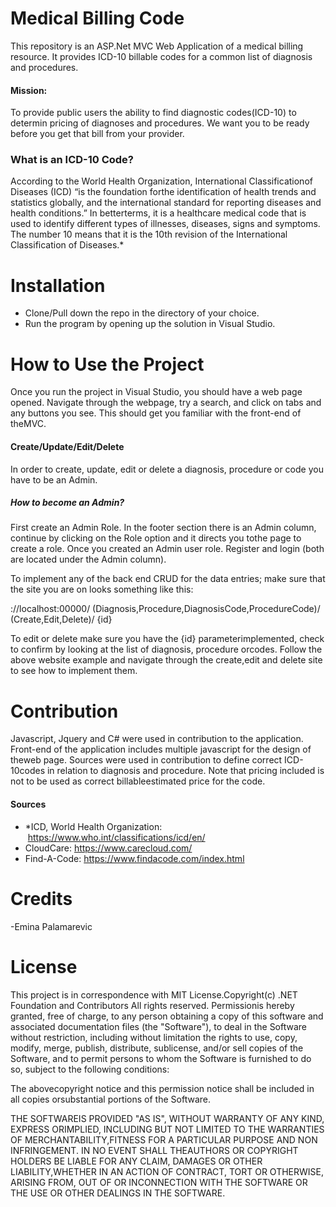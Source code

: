 # Medical Billing Code

This repository is an ASP.Net MVC Web Application of a medical billing resource.
It provides ICD-10 billable codes for a common list of diagnosis and procedures. 
#### Mission:
To provide public users the ability to find diagnostic codes(ICD-10) to determin pricing of diagnoses and procedures.
We want you to be ready before you get that bill from your provider.

### What is an ICD-10 Code?
According to the World Health Organization, International Classificationof Diseases (ICD) “is the foundation forthe identification
of health trends and statistics globally, and the international standard for reporting diseases and health conditions.”
In betterterms, it is a healthcare medical code that is used to identify different types of illnesses, diseases, signs and symptoms.
The number 10 means that it is the 10th revision of the International Classification of Diseases.*

# Installation
- Clone/Pull down the repo in the directory of your choice. 
- Run the program by opening up the solution in Visual Studio.

# How to Use the Project
Once you run the project in Visual Studio, you should have a web page opened.
Navigate through the webpage, try a search, and click on tabs and any buttons you see. 
This should get you familiar with the front-end of theMVC.

#### Create/Update/Edit/Delete
In order to create, update, edit or delete a diagnosis, procedure or code you have to be an Admin.
##### How to become an Admin?
First create an Admin Role. In the footer section there is an Admin column, continue by clicking on the Role option and it directs you tothe page to create a role.
Once you created an Admin user role. Register and login (both are located under the Admin column).

To implement any of the back end CRUD for the data entries; make sure that the site you are on looks something like this:

://localhost:00000/ (Diagnosis,Procedure,DiagnosisCode,ProcedureCode)/ (Create,Edit,Delete)/ {id}

To edit or delete make sure you have the {id} parameterimplemented, check to confirm by looking at the list of diagnosis, procedure orcodes.
Follow the above website example and navigate through the create,edit and delete site to see how to implement them.

# Contribution
Javascript, Jquery and C# were used in contribution to the application. Front-end of the application includes multiple javascript for the design of theweb page.
Sources were used in contribution to define correct ICD-10codes in relation to diagnosis and procedure.
Note that pricing included is not to be used as correct billableestimated price for the code.
#### Sources
- *ICD, World Health Organization:  https://www.who.int/classifications/icd/en/
- CloudCare: https://www.carecloud.com/
- Find-A-Code: https://www.findacode.com/index.html

# Credits
-Emina Palamarevic

# License
This project is in correspondence with MIT License.Copyright(c)
.NET Foundation and Contributors
All rights reserved.
Permissionis hereby granted, free of charge, to any person obtaining a copy
of this software and associated documentation files (the "Software"), to deal 
in the Software without restriction, including without limitation the rights to 
use, copy, modify, merge, publish, distribute, sublicense, and/or sell copies of the Software, 
and to permit persons to whom the Software is furnished to do so, subject to the following conditions:

The abovecopyright notice and this permission notice shall be included in all copies orsubstantial portions of the Software.

THE SOFTWAREIS PROVIDED "AS IS", WITHOUT WARRANTY OF ANY KIND, EXPRESS ORIMPLIED, INCLUDING BUT NOT LIMITED TO THE WARRANTIES
OF MERCHANTABILITY,FITNESS FOR A PARTICULAR PURPOSE AND NON INFRINGEMENT. IN NO EVENT SHALL THEAUTHORS OR COPYRIGHT HOLDERS 
BE LIABLE FOR ANY CLAIM, DAMAGES OR OTHER LIABILITY,WHETHER IN AN ACTION OF CONTRACT, TORT OR OTHERWISE, ARISING FROM, OUT OF 
OR INCONNECTION WITH THE SOFTWARE OR THE USE OR OTHER DEALINGS IN THE SOFTWARE.
